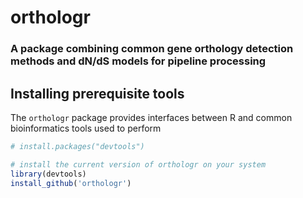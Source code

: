 orthologr
=========

### A package combining common gene orthology detection methods and dN/dS models for pipeline processing 

## Installing prerequisite tools

The `orthologr` package provides interfaces between R and common bioinformatics tools
used to perform 


```r
# install.packages("devtools")

# install the current version of orthologr on your system
library(devtools)
install_github('orthologr')

```